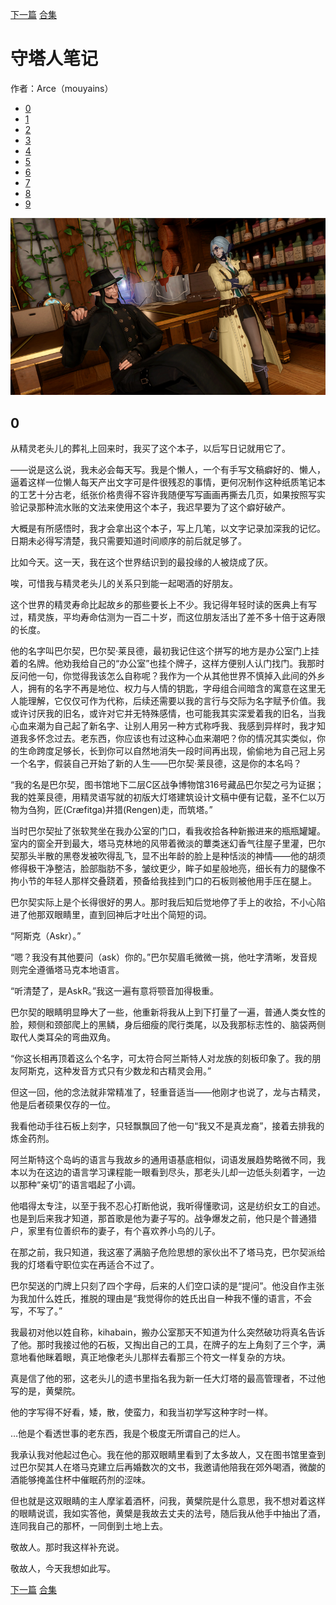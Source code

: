   [下一篇](./守塔人笔记01.md)  [合集](../同人目录.md)

# 守塔人笔记

作者：Arce（mouyains）

* [0](./守塔人笔记00.md)
* [1](./守塔人笔记01.md)
* [2](./守塔人笔记02.md)
* [3](./守塔人笔记03.md)
* [4](./守塔人笔记04.md)
* [5](./守塔人笔记05.md)
* [6](./守塔人笔记06.md)
* [7](./守塔人笔记07.md)
* [8](./守塔人笔记08.md)
* [9](./守塔人笔记09.md)

![绿的](./绿的.png)

## 0

从精灵老头儿的葬礼上回来时，我买了这个本子，以后写日记就用它了。

——说是这么说，我未必会每天写。我是个懒人，一个有手写文稿癖好的、懒人，逼着这样一位懒人每天产出文字可是件很残忍的事情，更何况制作这种纸质笔记本的工艺十分古老，纸张价格贵得不容许我随便写写画画再撕去几页，如果按照写实验记录那种流水账的文法来使用这个本子，我迟早要为了这个癖好破产。

大概是有所感悟时，我才会拿出这个本子，写上几笔，以文字记录加深我的记忆。日期未必得写清楚，我只需要知道时间顺序的前后就足够了。

比如今天。这一天，我在这个世界结识到的最投缘的人被烧成了灰。

唉，可惜我与精灵老头儿的关系只到能一起喝酒的好朋友。

这个世界的精灵寿命比起故乡的那些要长上不少。我记得年轻时读的医典上有写过，精灵族，平均寿命估测为一百二十岁，而这位朋友活出了差不多十倍于这寿限的长度。

他的名字叫巴尔契，巴尔契·莱艮德，最初我记住这个拼写的地方是办公室门上挂着的名牌。他劝我给自己的“办公室”也挂个牌子，这样方便别人认门找门。我那时反问他一句，你觉得我该怎么自称呢？我作为一个从其他世界不慎掉入此间的外乡人，拥有的名字不再是地位、权力与人情的钥匙，字母组合间暗含的寓意在这里无人能理解，它仅仅可作为代称，后续还需要以我的言行与交际为名字赋予价值。我或许讨厌我的旧名，或许对它并无特殊感情，也可能我其实深爱着我的旧名，当我心血来潮为自己起了新名字、让别人用另一种方式称呼我、我感到异样时，我才知道我多怀念过去。老东西，你应该也有过这种心血来潮吧？你的情况其实类似，你的生命跨度足够长，长到你可以自然地消失一段时间再出现，偷偷地为自己冠上另一个名字，假装自己开始了新的人生——巴尔契·莱艮德，这是你的本名吗？

“我的名是巴尔契，图书馆地下二层C区战争博物馆316号藏品巴尔契之弓为证据；我的姓莱艮德，用精灵语写就的初版大灯塔建筑设计文稿中便有记载，圣不仁以万物为刍狗，匠(Cræfitga)并猎(Rengen)走，而筑塔。”

当时巴尔契扯了张软凳坐在我办公室的门口，看我收拾各种新搬进来的瓶瓶罐罐。室内的窗全开到最大，塔马克林地的风带着微淡的蕈类迷幻香气往屋子里灌，巴尔契那头半散的黑卷发被吹得乱飞，显不出年龄的脸上是种恬淡的神情——他的胡须修得极干净整洁，脸部脂肪不多，皱纹更少，眸子如星般地亮，细长有力的腿像不拘小节的年轻人那样交叠跷着，预备给我挂到门口的石板则被他用手压在腿上。

巴尔契实际上是个长得很好的男人。那时我后知后觉地停了手上的收拾，不小心陷进了他那双眼睛里，直到回神后才吐出个简短的词。

“阿斯克（Askr）。”

“嗯？我没有其他要问（ask）你的。”巴尔契眉毛微微一挑，他吐字清晰，发音规则完全遵循塔马克本地语言。

“听清楚了，是AskR。”我这一遍有意将颚音加得极重。

巴尔契的眼睛明显睁大了一些，他重新将我从上到下打量了一遍，普通人类女性的脸，颊侧和颈部爬上的黑鳞，身后细瘦的爬行类尾，以及我那标志性的、脑袋两侧取代人类耳朵的弯曲双角。

“你这长相再顶着这么个名字，可太符合阿兰斯特人对龙族的刻板印象了。我的朋友阿斯克，这种发音方式只有少数龙和古精灵会用。”

但这一回，他的念法就非常精准了，轻重音适当——他刚才也说了，龙与古精灵，他是后者硕果仅存的一位。

我看他动手往石板上刻字，只轻飘飘回了他一句“我又不是真龙裔”，接着去排我的炼金药剂。

阿兰斯特这个岛屿的语言与我故乡的通用语基底相似，词语发展趋势略微不同，我本以为在这边的语言学习课程能一眼看到尽头，那老头儿却一边低头刻着字，一边以那种“亲切”的语言唱起了小调。

他唱得太专注，以至于我不忍心打断他说，我听得懂歌词，这是纺织女工的自述。
也是到后来我才知道，那首歌是他为妻子写的。战争爆发之前，他只是个普通猎户，家里有位善织布的妻子，有个喜欢养小鸟的儿子。

在那之前，我只知道，我这塞了满脑子危险思想的家伙出不了塔马克，巴尔契派给我的灯塔看守职位实在再适合不过了。

巴尔契送的门牌上只刻了四个字母，后来的人们空口读的是“提问”。他没自作主张为我加什么姓氏，推脱的理由是“我觉得你的姓氏出自一种我不懂的语言，不会写，不写了。”

我最初对他以姓自称，kihabain，搬办公室那天不知道为什么突然破功将真名告诉了他。那时我接过他的石板，又掏出自己的工具，在牌子的左上角刻了三个字，满意地看他眯着眼，真正地像老头儿那样去看那三个符文一样复杂的方块。

真是信了他的邪，这老头儿的遗书里指名我为新一任大灯塔的最高管理者，不过他写的是，黄檗院。

他的字写得不好看，矮，散，使蛮力，和我当初学写这种字时一样。

…他是个看透世事的老东西，我是个极度无所谓自己的烂人。

我承认我对他起过色心。我在他的那双眼睛里看到了太多故人，又在图书馆里查到过巴尔契其人在塔马克建立后再婚数次的文书，我邀请他陪我在郊外喝酒，微酸的酒能够掩盖住杯中催眠药剂的涩味。

但也就是这双眼睛的主人摩挲着酒杯，问我，黄檗院是什么意思，我不想对着这样的眼睛说谎，我如实答他，黄檗是我故去丈夫的法号，随后我从他手中抽出了酒，连同我自己的那杯，一同倒到土地上去。

敬故人。那时我这样补充说。

敬故人，今天我想如此写。


[下一篇](./守塔人笔记01.md)  [合集](../同人目录.md)
